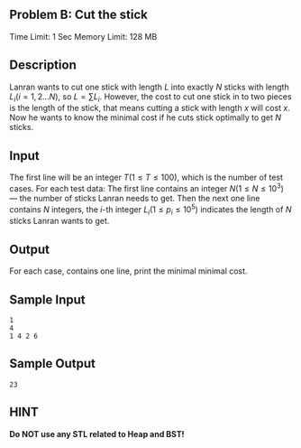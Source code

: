## Problem B: Cut the stick

Time Limit: 1 Sec Memory Limit: 128 MB

## Description

Lanran wants to cut one stick with length $L$ into exactly $N$ sticks with length $L_i(i=1,2...N)$, so $L=∑L_i$. However, the cost to cut one stick in to two pieces is the length of the stick, that means cutting a stick with length $x$ will cost $x$. Now he wants to know the minimal cost if he cuts stick optimally to get $N$ sticks.

## Input

The first line will be an integer $T(1≤T≤100)$, which is the number of test cases.
For each test data: 
The first line contains an integer $N (1≤N≤10^3)$ — the number of sticks Lanran needs to get.
Then the next one line contains $N$ integers, the $i$-th integer $L_i(1≤p_i≤10^5)$ indicates the length of $N$ sticks Lanran wants to get.

## Output

For each case, contains one line, print the minimal minimal cost.

## Sample Input

```
1
4
1 4 2 6
```

## Sample Output

```
23
```

## HINT

**Do NOT use any STL related to Heap and BST!**

